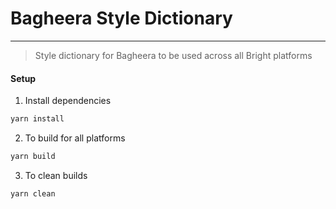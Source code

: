 # Bagheera Style Dictionary

---

> Style dictionary for Bagheera to be used across all Bright platforms

#### **Setup**

1. Install dependencies

```js
yarn install
```

2. To build for all platforms

```js
yarn build
```

3. To clean builds

```js
yarn clean
```
